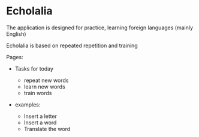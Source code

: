 # Echolalia
The application is designed for practice, learning foreign languages (mainly English)

Echolalia is based on repeated repetition and training

Pages:
- Tasks for today
  - repeat new words
  - learn new words
  - train words

- examples:
  - Insert a letter
  - Insert a word
  - Translate the word
